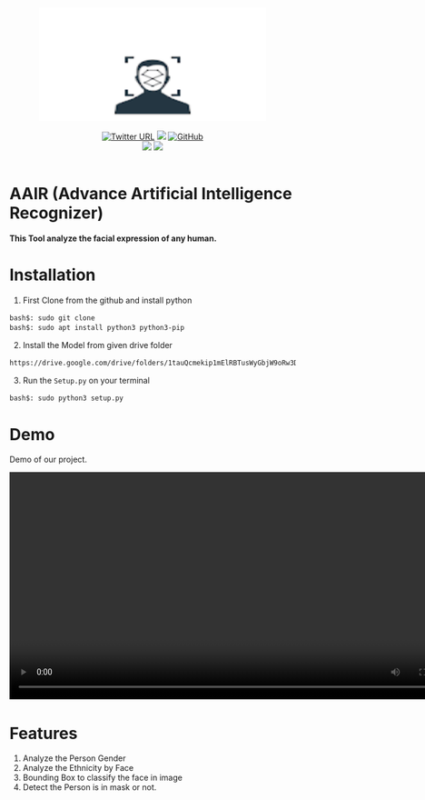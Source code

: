 <p align="center">
    <img width="400" height="200" src="https://github.com/amanraj-bose/AAIR/blob/1a3c989ec89096ee76b787c2fbd5cc2584912c4a/config/logo.png">
</p>
<p align="center">
    <a href="https://twitter.com/amanraj_Phunish">
    <img alt="Twitter URL" src="https://img.shields.io/twitter/url?label=Twitter&style=social&url=https%3A%2F%2Ftwitter.com%2Famanraj_Phunish"></a>
    <a href="#"><img src="https://img.shields.io/badge/Version-0.1Beta-blue"></img></a>
    <a href="https://opensource.org/licenses/MIT"><img alt="GitHub" src="https://img.shields.io/github/license/amanraj-bose/Network-Framework?color=green"></a>
    <br>
    <a href="https://www.python.org/"><img src="https://img.shields.io/badge/Python>=3.9-blue"></a>
    <a href="https://github.com/amanraj-bose/Network-Framework/releases/tag/v0.4.0"><img src="https://img.shields.io/badge/release-0.4.0%20%CE%B2-orange"></img></a>
    <br>
    <img alt="" src="https://img.shields.io/badge/Author-Aman%20Raj-orange">
 </p>

# AAIR (Advance Artificial Intelligence Recognizer)
**This Tool analyze the facial expression of any human.**

# Installation
1. First Clone from the github and install python

```bash
bash$: sudo git clone 
bash$: sudo apt install python3 python3-pip
```

2. Install the Model from given drive folder

```html
https://drive.google.com/drive/folders/1tauQcmekip1mElRBTusWyGbjW9oRw3DP?usp=sharing

```
3. Run the `Setup.py` on your terminal
```bash
bash$: sudo python3 setup.py
```

# Demo
Demo of our project.

<video src="https://user-images.githubusercontent.com/88227750/178748824-0c2ef687-666c-40d1-a623-19b5232af3bc.mp4" width="800">
</video>

# Features
1. Analyze the Person Gender
2. Analyze the Ethnicity by Face
3. Bounding Box to classify the face in image
4. Detect the Person is in mask or not.
